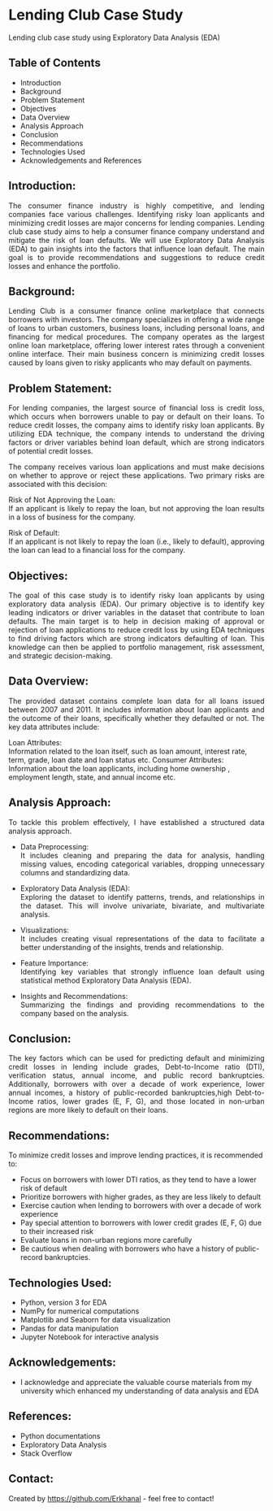 # Lending Club Case Study
Lending club case study using Exploratory Data Analysis (EDA)

## Table of Contents
* Introduction
* Background
* Problem Statement
* Objectives
* Data Overview
* Analysis Approach 
* Conclusion
* Recommendations
* Technologies Used
* Acknowledgements and References

## Introduction:  
<div align="justify">The consumer finance industry is highly competitive, and lending companies face various challenges. Identifying risky loan applicants and minimizing credit losses are major concerns for lending companies. Lending club case study aims to help a consumer finance company understand and mitigate the risk of loan defaults. We will use Exploratory Data Analysis (EDA) to gain insights into the factors that influence loan default. The main goal is to provide recommendations and suggestions to reduce credit losses and enhance the portfolio.</div>

## Background:  
<div align="justify">Lending Club is a consumer finance online marketplace that connects borrowers with investors. The company specializes in offering a wide range of loans to urban customers, business loans, including personal loans, and financing for medical procedures. The company operates as the largest online loan marketplace, offering lower interest rates through a convenient online interface. Their main business concern is minimizing credit losses caused by loans given to risky applicants who may default on payments.</div>

## Problem Statement:  
<div align="justify">For lending companies, the largest source of financial loss is credit loss, which occurs when borrowers unable to pay or default on their loans. To reduce credit losses, the company aims to identify risky loan applicants. By utilizing EDA technique, the company intends to understand the driving factors or driver variables behind loan default, which are strong indicators of potential credit losses.

The company receives various loan applications and must make decisions on whether to approve or reject these applications. Two primary risks are associated with this decision:

Risk of Not Approving the Loan:<br>
If an applicant is likely to repay the loan, but not approving the loan results in a loss of business for the company.

Risk of Default:<br>
If an applicant is not likely to repay the loan (i.e., likely to default), approving the loan can lead to a financial loss for the company.</div>

## Objectives:  
<div align="justify">The goal of this case study is to identify risky loan applicants by using exploratory data analysis (EDA). Our primary objective is to identify key leading indicators or driver variables in the dataset that contribute to loan defaults. The main target is to help in decision making of approval or rejection of loan applications to reduce credit loss by using EDA techniques to find driving factors which are strong indicators defaulting of loan. This knowledge can then be applied to portfolio management, risk assessment, and strategic decision-making.</div>

## Data Overview: 
<div align="justify">The provided dataset contains complete loan data for all loans issued between 2007 and 2011. It includes information about loan applicants and the outcome of their loans, specifically whether they defaulted or not. The key data attributes include:</div>

Loan Attributes:<br> 
Information related to the loan itself, such as loan amount, interest rate, term, grade, loan date and loan status etc.
Consumer Attributes:<br> 
Information about the loan applicants, including home ownership , employment length, state, and annual income etc.


## Analysis Approach:  
<div align="justify">To tackle this problem effectively, I have established a structured data analysis approach.

- Data Preprocessing:<br> 
It includes cleaning and preparing the data for analysis, handling missing values, encoding categorical variables, dropping unnecessary columns and standardizing data.

- Exploratory Data Analysis (EDA):<br>  Exploring the dataset to identify patterns, trends, and relationships in the dataset. This will involve univariate, bivariate, and multivariate analysis.

- Visualizations:<br>  It includes creating visual representations of the data to facilitate a better understanding of the insights, trends and relationship.

- Feature Importance:<br>  Identifying key variables that strongly influence loan default using statistical method Exploratory Data Analysis (EDA).

- Insights and Recommendations:<br>  Summarizing the findings and providing recommendations to the company based on the analysis.</div>

## Conclusion:  
<div align="justify">The key factors which can be used for predicting default and minimizing credit losses in lending include grades, Debt-to-Income ratio (DTI), verification status, annual income, and public record bankruptcies. Additionally, borrowers with over a decade of work experience, lower annual incomes, a history of public-recorded bankruptcies,high Debt-to-Income ratios, lower grades (E, F, G), and those located in non-urban regions are more likely to default on their loans.</div>

## Recommendations:  
To minimize credit losses and improve lending practices, it is recommended to:

- Focus on borrowers with lower DTI ratios, as they tend to have a lower risk of default<br>
- Prioritize borrowers with higher grades, as they are less likely to default<br>
- Exercise caution when lending to borrowers with over a decade of work experience<br>
- Pay special attention to borrowers with lower credit grades (E, F, G) due to their increased risk<br>
- Evaluate loans in non-urban regions more carefully<br>
- Be cautious when dealing with borrowers who have a history of public-record bankruptcies.

## Technologies Used:
- Python, version 3 for EDA
- NumPy for numerical computations
- Matplotlib and Seaborn for data visualization
- Pandas for data manipulation
- Jupyter Notebook for interactive analysis

## Acknowledgements:
- I acknowledge and appreciate the valuable course materials from my university which enhanced my understanding of data analysis and EDA
## References:
- Python documentations
- Exploratory Data Analysis
- Stack Overflow

## Contact:
Created by https://github.com/Erkhanal - feel free to contact!
